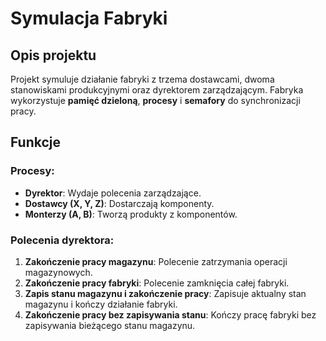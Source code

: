 # Symulacja Fabryki

## Opis projektu
Projekt symuluje działanie fabryki z trzema dostawcami, dwoma stanowiskami produkcyjnymi oraz dyrektorem zarządzającym. Fabryka wykorzystuje **pamięć dzieloną**, **procesy** i **semafory** do synchronizacji pracy.

## Funkcje

### Procesy:
- **Dyrektor**: Wydaje polecenia zarządzające.
- **Dostawcy (X, Y, Z)**: Dostarczają komponenty.
- **Monterzy (A, B)**: Tworzą produkty z komponentów.

### Polecenia dyrektora:
1. **Zakończenie pracy magazynu**: Polecenie zatrzymania operacji magazynowych.
2. **Zakończenie pracy fabryki**: Polecenie zamknięcia całej fabryki.
3. **Zapis stanu magazynu i zakończenie pracy**: Zapisuje aktualny stan magazynu i kończy działanie fabryki.
4. **Zakończenie pracy bez zapisywania stanu**: Kończy pracę fabryki bez zapisywania bieżącego stanu magazynu.

